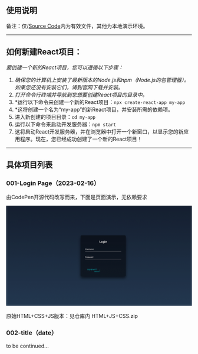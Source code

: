 ## 使用说明

备注：仅/[Source Code](https://github.com/TsinghuaSIGS/Share-React-Good-UI-Demo-2023-02/tree/master/Source%20Code/001-Login%20Page "This path skips through empty directories")内为有效文件，其他为本地演示环境。

---

## 如何新建React项目：

*要创建一个新的React项目，您可以遵循以下步骤：*

1. *确保您的计算机上安装了最新版本的Node.js和npm（Node.js的包管理器）。如果您还没有安装它们，请到官网下载并安装。*
2. *打开命令行终端并导航到您想要创建React项目的目录中。*
3. *运行以下命令来创建一个新的React项目：`npx create-react-app my-app`
4. *这将创建一个名为“my-app”的新React项目，并安装所需的依赖项。
5. 进入新创建的项目目录：`cd my-app`
6. 运行以下命令来启动开发服务器：`npm start`
7. 这将启动React开发服务器，并在浏览器中打开一个新窗口，以显示您的新应用程序。现在，您已经成功创建了一个新的React项目！

---

## 具体项目列表

### 001-Login Page（2023-02-16）

由CodePen开源代码改写而来，下面是页面演示，无依赖要求

![1676482370453](image/README/1676482370453.png)

原始HTML+CSS+JS版本：见仓库内 HTML+JS+CSS.zip

### 002-title（date）

to be continued...
